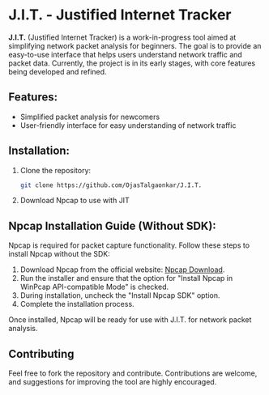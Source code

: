 # J.I.T. - Justified Internet Tracker

**J.I.T.** (Justified Internet Tracker) is a work-in-progress tool aimed at simplifying network packet analysis for beginners. The goal is to provide an easy-to-use interface that helps users understand network traffic and packet data. Currently, the project is in its early stages, with core features being developed and refined.

## Features:

- Simplified packet analysis for newcomers
- User-friendly interface for easy understanding of network traffic

## Installation:

1. Clone the repository:
   ```bash
   git clone https://github.com/OjasTalgaonkar/J.I.T.
   ```
2. Download Npcap to use with JIT

## Npcap Installation Guide (Without SDK):

Npcap is required for packet capture functionality. Follow these steps to install Npcap without the SDK:

1. Download Npcap from the official website: [Npcap Download](https://nmap.org/npcap/).
2. Run the installer and ensure that the option for "Install Npcap in WinPcap API-compatible Mode" is checked.
3. During installation, uncheck the "Install Npcap SDK" option.
4. Complete the installation process.

Once installed, Npcap will be ready for use with J.I.T. for network packet analysis.

## Contributing

Feel free to fork the repository and contribute. Contributions are welcome, and suggestions for improving the tool are highly encouraged.
